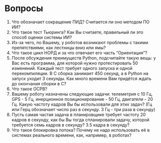 # Вопросы

1. Что обозначает сокращение ПИД? Считается ли оно методом ПО ИИ?
2. Что такое тест Тьюринга? Как Вы считаете, правильный ли это способ оценки системы ИИ?
3. Из-за чего, по Вашему, у роботов возникают проблемы с такими препятствиями, как лестницы вниз или ямы?
4. Что такое цикл НОРД и за что отвечает его часть “Ориентация”?
5. После обсуждения преимуществ Python, подсчитайте такую вещь: у Вас есть программа, для которой нужно протестировать 50 изменений. Каждый тест требует одного запуска и одной перекомпиляции. В С сборка занимает 450 секунд, а в Python на запуск уходит 3 секунды. Как много времени Вам придётся ждать до окончания сборки в С?
6. Что такое ОСРВ?
7. Вашему роботу назначены следующие задачи: телеметрия с 10 Гц, GPS - 5 Гц, инерционное позиционирование - 50 Гц, двигатели - 20 Гц. Какую частоту кадров Вы бы использовали для этих задач? \(Гц или Герц обозначает число раз в секунду. 3 Гц - три раза в секунду\)
8. Пусть самая частая задача в планировщике требует частоту 20 кадров в секунду, как бы Вы тогда спланировали задачу, которой требуется семь кадров в секунду? 3.5 кадра в секунду?
9. Что такое блокировка потока? Почему не надо использовать её в системах реального времени, как, например, в роботах?


